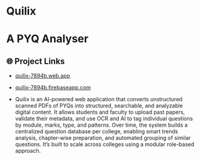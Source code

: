# Quilix
# A PYQ Analyser

## 🌐 Project Links

- [quilix-7894b.web.app](https://quilix-7894b.web.app)
- [quilix-7894b.firebaseapp.com](https://quilix-7894b.firebaseapp.com)

- Quilix is an AI-powered web application that converts unstructured scanned PDFs of PYQs into structured, searchable, and analyzable digital content. It allows students and faculty to upload past papers, validate their metadata, and use OCR and AI to tag individual questions by module, marks, type, and patterns. Over time, the system builds a centralized question database per college, enabling smart trends analysis, chapter-wise preparation, and automated grouping of similar questions. It’s built to scale across colleges using a modular role-based approach.
